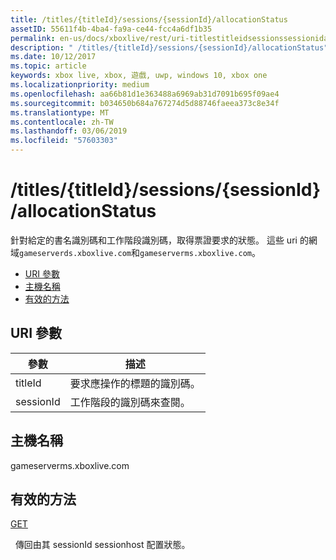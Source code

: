 ```yaml
---
title: /titles/{titleId}/sessions/{sessionId}/allocationStatus
assetID: 55611f4b-4ba4-fa9a-ce44-fcc4a6df1b35
permalink: en-us/docs/xboxlive/rest/uri-titlestitleidsessionssessionidallocationstatus.html
description: " /titles/{titleId}/sessions/{sessionId}/allocationStatus"
ms.date: 10/12/2017
ms.topic: article
keywords: xbox live, xbox, 遊戲, uwp, windows 10, xbox one
ms.localizationpriority: medium
ms.openlocfilehash: aa66b81d1e363488a6969ab31d7091b695f09ae4
ms.sourcegitcommit: b034650b684a767274d5d88746faeea373c8e34f
ms.translationtype: MT
ms.contentlocale: zh-TW
ms.lasthandoff: 03/06/2019
ms.locfileid: "57603303"
---
```

# <a name="titlestitleidsessionssessionidallocationstatus"></a>/titles/{titleId}/sessions/{sessionId}/allocationStatus
針對給定的書名識別碼和工作階段識別碼，取得票證要求的狀態。 這些 uri 的網域`gameserverds.xboxlive.com`和`gameserverms.xboxlive.com`。
 
  * [URI 參數](#ID4EU)
  * [主機名稱](#ID4EPB)
  * [有效的方法](#ID4EWB)
 
<a id="ID4EU"></a>

 
## <a name="uri-parameters"></a>URI 參數
 
| 參數| 描述| 
| --- | --- | 
| titleId| 要求應操作的標題的識別碼。| 
| sessionId| 工作階段的識別碼來查閱。| 
  
<a id="ID4EPB"></a>

 
## <a name="host-name"></a>主機名稱
 
gameserverms.xboxlive.com
  
<a id="ID4EWB"></a>

 
## <a name="valid-methods"></a>有效的方法
  
[GET](uri-titlestitleidsessionssessionidallocationstatus-get.md)
 
&nbsp;&nbsp;傳回由其 sessionId sessionhost 配置狀態。
   
